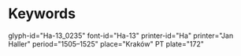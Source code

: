 # Keywords
glyph-id="Ha-13_0235"
font-id="Ha-13"
printer-id="Ha"
printer="Jan Haller"
period="1505–1525"
place="Kraków"
PT plate="172"
